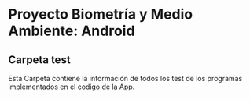 # Proyecto Biometría y Medio Ambiente: Android
## Carpeta test

Esta Carpeta contiene la información de todos los test de los programas implementados en el codigo de la App.